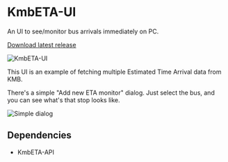 # KmbETA-UI
An UI to see/monitor bus arrivals immediately on PC.

[Download latest release](https://github.com/mob41/KmbETA-UI/releases/latest)

![KmbETA-UI](http://mob41.github.io/images/KmbETA/kmbeta_ui_capture1.PNG)

This UI is an example of fetching multiple Estimated Time Arrival data from KMB.

There's a simple "Add new ETA monitor" dialog. Just select the bus, and you can see what's that stop looks like.

![Simple dialog](http://mob41.github.io/images/KmbETA/kmbeta_ui_capture2.PNG)

## Dependencies
- KmbETA-API
